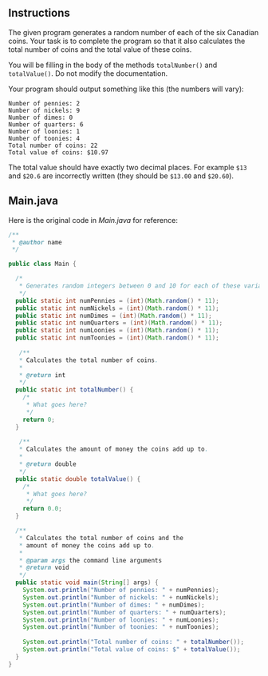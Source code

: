 ## Instructions

The given program generates a random number of each of the six Canadian coins. Your task is to complete the program so that it also calculates the total number of coins and the total value of these coins. 

You will be filling in the body of the methods `totalNumber()` and `totalValue()`. Do not modify the documentation.

Your program should output something like this (the numbers will vary):

```
Number of pennies: 2
Number of nickels: 9
Number of dimes: 0
Number of quarters: 6
Number of loonies: 1
Number of toonies: 4
Total number of coins: 22
Total value of coins: $10.97
```

The total value should have exactly two decimal places. For example `$13` and `$20.6` are incorrectly written (they should be `$13.00` and `$20.60`).

## Main.java

Here is the original code in *Main.java* for reference:

```java
/**
 * @author name
 */

public class Main {

  /*
   * Generates random integers between 0 and 10 for each of these variables. 
   */
  public static int numPennies = (int)(Math.random() * 11);
  public static int numNickels = (int)(Math.random() * 11);
  public static int numDimes = (int)(Math.random() * 11);
  public static int numQuarters = (int)(Math.random() * 11);
  public static int numLoonies = (int)(Math.random() * 11);
  public static int numToonies = (int)(Math.random() * 11);
  
   /**
   * Calculates the total number of coins.
   *
   * @return int
   */
  public static int totalNumber() {
    /*
     * What goes here?
     */
    return 0;
  }
  
   /**
   * Calculates the amount of money the coins add up to.
   *
   * @return double
   */
  public static double totalValue() {
    /*
     * What goes here?
     */
    return 0.0;
  }

  /**
   * Calculates the total number of coins and the 
   * amount of money the coins add up to.
   *
   * @param args the command line arguments
   * @return void
   */
  public static void main(String[] args) {
    System.out.println("Number of pennies: " + numPennies);
    System.out.println("Number of nickels: " + numNickels);
    System.out.println("Number of dimes: " + numDimes);
    System.out.println("Number of quarters: " + numQuarters);
    System.out.println("Number of loonies: " + numLoonies);
    System.out.println("Number of toonies: " + numToonies);
    
    System.out.println("Total number of coins: " + totalNumber());
    System.out.println("Total value of coins: $" + totalValue());
  }
}
```
